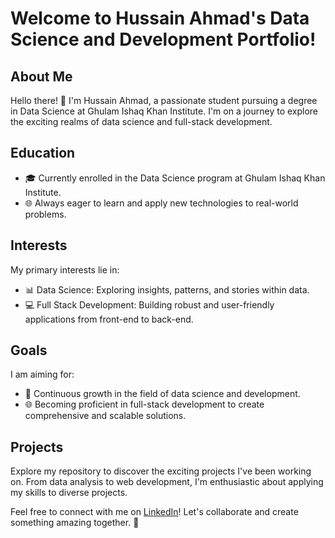 # Welcome to Hussain Ahmad's Data Science and Development Portfolio!

## About Me

Hello there! 👋 I'm Hussain Ahmad, a passionate student pursuing a degree in Data Science at Ghulam Ishaq Khan Institute. I'm on a journey to explore the exciting realms of data science and full-stack development.

## Education

- 🎓 Currently enrolled in the Data Science program at Ghulam Ishaq Khan Institute.
- 🌐 Always eager to learn and apply new technologies to real-world problems.

## Interests

My primary interests lie in:

- 📊 Data Science: Exploring insights, patterns, and stories within data.
- 💻 Full Stack Development: Building robust and user-friendly applications from front-end to back-end.

## Goals

I am aiming for:

- 🚀 Continuous growth in the field of data science and development.
- 🌐 Becoming proficient in full-stack development to create comprehensive and scalable solutions.

## Projects

Explore my repository to discover the exciting projects I've been working on. From data analysis to web development, I'm enthusiastic about applying my skills to diverse projects.

Feel free to connect with me on [LinkedIn](https://www.linkedin.com/in/hussain-ahmad-636b051b6)! Let's collaborate and create something amazing together. 🌟

